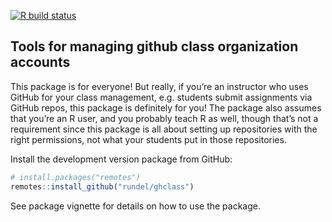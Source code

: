 
<!-- badges: start -->

[![R build
status](https://github.com/rundel/ghclass/workflows/R-CMD-check/badge.svg)](https://github.com/rundel/ghclass/actions?query=workflow%3AR-CMD-check)
<!-- badges: end -->

## Tools for managing github class organization accounts

This package is for everyone\! But really, if you’re an instructor who
uses GitHub for your class management, e.g. students submit assignments
via GitHub repos, this package is definitely for you\! The package also
assumes that you’re an R user, and you probably teach R as well, though
that’s not a requirement since this package is all about setting up
repositories with the right permissions, not what your students put in
those repositories.

Install the development version package from GitHub:

``` r
# install.packages("remotes")
remotes::install_github("rundel/ghclass")
```

See package vignette for details on how to use the package.
